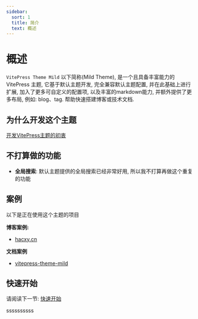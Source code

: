 ```yaml
---
sidebar:
  sort: 1
  title: 简介
  text: 概述
---
```


# 概述

`VitePress Theme Mild` 以下简称(Mild Theme), 是一个且具备丰富能力的 VitePress 主题, 它基于默认主题开发, 完全兼容默认主题配置, 并在此基础上进行扩展, 加入了更多可自定义的配置项, 以及丰富的markdown能力, 并额外提供了更多布局, 例如: blog、tag. 帮助快速搭建博客或技术文档.

## 为什么开发这个主题

[开发VitePress主题的初衷](https://hacxy.cn/docs/posts/dev-vitepress-theme/)

## 不打算做的功能

- **全局搜索**: 默认主题提供的全局搜索已经非常好用, 所以我不打算再做这个重复的功能

## 案例

以下是正在使用这个主题的项目

**博客案例:**

- [hacxy.cn](https://hacxy.cn)

**文档案例**

- [vitepress-theme-mild](https://theme.hacxy.cn)

## 快速开始

请阅读下一节: [快速开始](./quick-start.md)

ssssssssss
